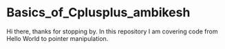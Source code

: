 # Basics_of_Cplusplus_ambikesh
Hi there, thanks for stopping by. In this repository I am covering code from Hello World to pointer manipulation.
